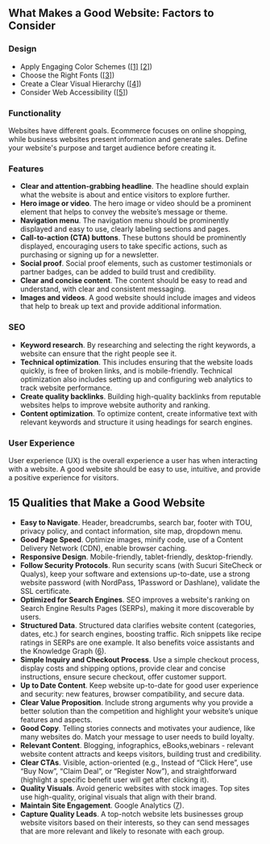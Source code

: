 ## What Makes a Good Website: Factors to Consider

### Design

- Apply Engaging Color Schemes ([[1]](https://www.canva.com/learn/color-theory/) [[2]](https://govisually.com/blog/color-theory-and-color-palettes/))
- Choose the Right Fonts ([[3]](https://www.hostinger.com/tutorials/best-html-web-fonts))
- Create a Clear Visual Hierarchy ([[4]](https://xd.adobe.com/ideas/principles/web-design/what-is-white-space-in-design/))
- Consider Web Accessibility ([[5]](/2.%20Frontend/1.%20Basic%20&%20Advanced/Accessibility/README.md))

### Functionality

Websites have different goals. Ecommerce focuses on online shopping, while business websites present information and generate sales. Define your website's purpose and target audience before creating it.

### Features

- **Clear and attention-grabbing headline**. The headline should explain what the website is about and entice visitors to explore further.
- **Hero image or video**. The hero image or video should be a prominent element that helps to convey the website’s message or theme.
- **Navigation menu**. The navigation menu should be prominently displayed and easy to use, clearly labeling sections and pages.
- **Call-to-action (CTA) buttons**. These buttons should be prominently displayed, encouraging users to take specific actions, such as purchasing or signing up for a newsletter.
- **Social proof**. Social proof elements, such as customer testimonials or partner badges, can be added to build trust and credibility.
- **Clear and concise content**. The content should be easy to read and understand, with clear and consistent messaging.
- **Images and videos**. A good website should include images and videos that help to break up text and provide additional information.

### SEO

- **Keyword research**. By researching and selecting the right keywords, a website can ensure that the right people see it.
- **Technical optimization**. This includes ensuring that the website loads quickly, is free of broken links, and is mobile-friendly. Technical optimization also includes setting up and configuring web analytics to track website performance.
- **Create quality backlinks**. Building high-quality backlinks from reputable websites helps to improve website authority and ranking.
- **Content optimization**. To optimize content, create informative text with relevant keywords and structure it using headings for search engines.

### User Experience

User experience (UX) is the overall experience a user has when interacting with a website. A good website should be easy to use, intuitive, and provide a positive experience for visitors.

## 15 Qualities that Make a Good Website

- **Easy to Navigate**. Header, breadcrumbs, search bar, footer with TOU, privacy policy, and contact information, site map, dropdown menu.
- **Good Page Speed**. Optimize images, minify code, use of a Content Delivery Network (CDN), enable browser caching.
- **Responsive Design**. Mobile-friendly, tablet-friendly, desktop-friendly.
- **Follow Security Protocols**. Run security scans (with Sucuri SiteCheck or Qualys), keep your software and extensions up-to-date, use a strong website password (with NordPass, 1Password or Dashlane), validate the SSL certificate.
- **Optimized for Search Engines**. SEO improves a website's ranking on Search Engine Results Pages (SERPs), making it more discoverable by users.
- **Structured Data**. Structured data clarifies website content (categories, dates, etc.) for search engines, boosting traffic. Rich snippets like recipe ratings in SERPs are one example. It also benefits voice assistants and the Knowledge Graph ([6](https://neilpatel.com/blog/the-beginners-guide-to-the-googles-knowledge-graph/)).
- **Simple Inquiry and Checkout Process**. Use a simple checkout process, display costs and shipping options, provide clear and concise instructions, ensure secure checkout, offer customer support.
- **Up to Date Content**. Keep website up-to-date for good user experience and security: new features, browser compatibility, and secure data.
- **Clear Value Proposition**. Include strong arguments why you provide a better solution than the competition and highlight your website’s unique features and aspects.
- **Good Copy**. Telling stories connects and motivates your audience, like many websites do. Match your message to user needs to build loyalty.
- **Relevant Content**. Blogging, infographics, eBooks,webinars - relevant website content attracts and keeps visitors, building trust and credibility.
- **Clear CTAs**. Visible, action-oriented (e.g., Instead of “Click Here”, use “Buy Now”, “Claim Deal”, or “Register Now”), and straightforward (highlight a specific benefit user will get after clicking it).
- **Quality Visuals**. Avoid generic websites with stock images. Top sites use high-quality, original visuals that align with their brand.
- **Maintain Site Engagement**. Google Analytics ([7](https://www.google.com/analytics/)).
- **Capture Quality Leads**. A top-notch website lets businesses group website visitors based on their interests, so they can send messages that are more relevant and likely to resonate with each group.
